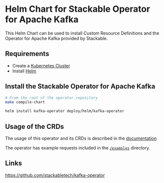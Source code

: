 # Helm Chart for Stackable Operator for Apache Kafka

This Helm Chart can be used to install Custom Resource Definitions and the Operator for Apache Kafka provided by Stackable.

## Requirements

- Create a [Kubernetes Cluster](../Readme.md)
- Install [Helm](https://helm.sh/docs/intro/install/)

## Install the Stackable Operator for Apache Kafka

```bash
# From the root of the operator repository
make compile-chart

helm install kafka-operator deploy/helm/kafka-operator
```

## Usage of the CRDs

The usage of this operator and its CRDs is described in the [documentation](https://docs.stackable.tech/kafka/index.html)

The operator has example requests included in the [`/examples`](https://github.com/stackabletech/kafka/operator/tree/main/examples) directory.

## Links

https://github.com/stackabletech/kafka-operator
